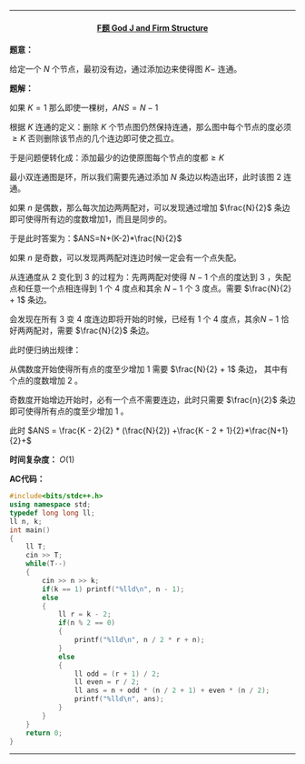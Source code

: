 <hr>

#### <center>  [F题 God J and Firm Structure](https://www.luogu.com.cn/problem/T125996?contestId=27041)</center>

**题意：**

给定一个 $N$ 个节点，最初没有边，通过添加边来使得图 $K-$ 连通。

**题解：**

如果 $K = 1$ 那么即使一棵树，$ANS = N - 1$

根据 $K$ 连通的定义：删除 $K$ 个节点图仍然保持连通，那么图中每个节点的度必须 $\geq K$ 否则删除该节点的几个连边即可使之孤立。

于是问题便转化成：添加最少的边使原图每个节点的度都$\geq K$

最小双连通图是环，所以我们需要先通过添加 $N$ 条边以构造出环，此时该图 $2$ 连通。

如果 $n$ 是偶数，那么每次加边两两配对，可以发现通过增加 $\frac{N}{2}$ 条边即可使得所有边的度数增加1，而且是同步的。

于是此时答案为：$ANS=N+(K-2)*\frac{N}{2}$

如果 $n$ 是奇数，可以发现两两配对连边时候一定会有一个点失配。

从连通度从 $2$ 变化到 $3$ 的过程为：先两两配对使得 $N - 1$ 个点的度达到 $3$ ，失配点和任意一个点相连得到 $1$ 个 $4$ 度点和其余 $N - 1$ 个 $3$ 度点。需要 $\frac{N}{2} + 1$ 条边。 

会发现在所有 $3$ 变 $4$ 度连边即将开始的时候，已经有 $1$ 个 $4$ 度点，其余$N- 1$ 恰好两两配对，需要 $\frac{N}{2}$ 条边。

此时便归纳出规律：

从偶数度开始使得所有点的度至少增加 $1$ 需要 $\frac{N}{2} + 1$ 条边， 其中有个点的度数增加 $2$ 。

奇数度开始增边开始时，必有一个点不需要连边，此时只需要 $\frac{n}{2}$ 条边即可使得所有点的度至少增加 $1$ 。

此时 $ANS = \frac{K - 2}{2} * (\frac{N}{2}) +\frac{K - 2 + 1}{2}*\frac{N+1}{2}+$

**时间复杂度：** $O(1)$

**AC代码：**

```c++
#include<bits/stdc++.h>
using namespace std;   
typedef long long ll;
ll n, k;
int main()
{
	ll T;
	cin >> T;
    while(T--)
    {
        cin >> n >> k;
        if(k == 1) printf("%lld\n", n - 1);
        else
        {
            ll r = k - 2;
            if(n % 2 == 0)
            {
                printf("%lld\n", n / 2 * r + n);
            }
            else
            {
                ll odd = (r + 1) / 2;
                ll even = r / 2;
                ll ans = n + odd * (n / 2 + 1) + even * (n / 2);
                printf("%lld\n", ans);
            }
        }
    }
    return 0;
}

```

<hr>
